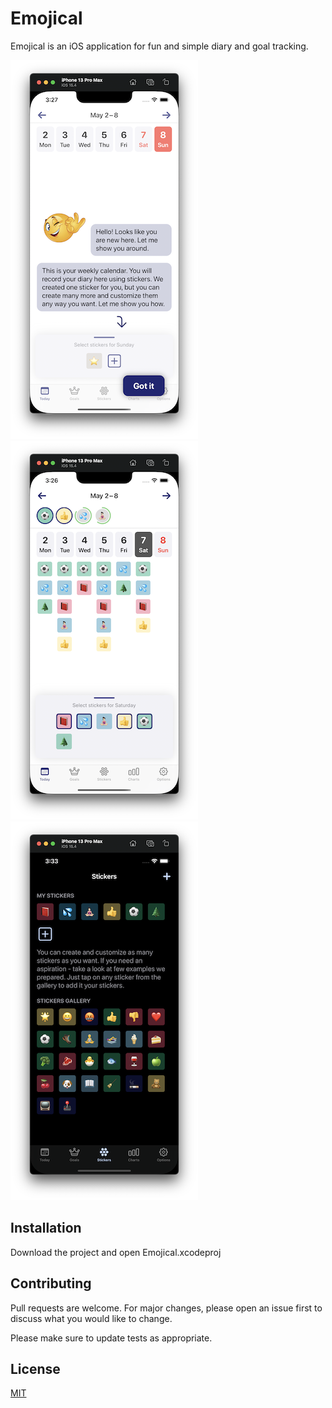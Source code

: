 # Emojical

Emojical is an iOS application for fun and simple diary and goal tracking.

![Welcome Screen"](Emojical/Screenshots/iphone-13-pro-max/welcome-light-frame-300.png)
![Today Screen"](Emojical/Screenshots/iphone-13-pro-max/today-light-frame-300.png)
![Stickers"](Emojical/Screenshots/iphone-13-pro-max/stickers-dark-frame-300.png)

## Installation

Download the project and open Emojical.xcodeproj 

## Contributing
Pull requests are welcome. For major changes, please open an issue first to discuss what you would like to change.

Please make sure to update tests as appropriate.

## License
[MIT](LICENSE)
